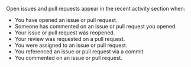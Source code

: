 Open issues and pull requests appear in the recent activity section when:
- You have opened an issue or pull request.
- Someone has commented on an issue or pull request you opened.
- Your issue or pull request was reopened.
- Your review was requested on a pull request.
- You were assigned to an issue or pull request.
- You referenced an issue or pull request via a commit.
- You commented on an issue or pull request.
